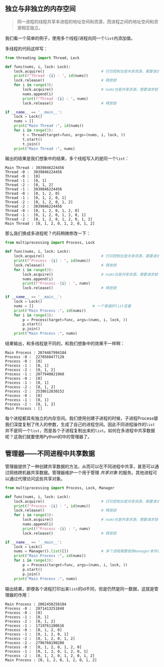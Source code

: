 ## 独立与非独立的内存空间

> 同一进程的线程共享本进程的地址空间和资源，而进程之间的地址空间和资源相互独立。 

我们看一个简单的例子，使用多个线程/进程向同一个`list`内添加值。

多线程的代码这样写：

```python
from threading import Thread, Lock

def func(nums, i, lock: Lock):
    lock.acquire()                          # 打印控制台是共享资源，需要请求锁
    print(f"Thread -{i} : ", id(nums))
    lock.release()                          # 释放锁
    for i in range(3):
        lock.acquire()                      # nums也是共享资源，需要请求锁
        nums.append(i)
        print(f"Thread -{i} : ", nums)
        lock.release()                      # 释放锁

if __name__ == '__main__':
    lock = Lock()
    nums = []
    print("Main Thread :", id(nums))
    for i in range(3):
        t = Thread(target=func, args=(nums, i, lock, ))
        t.start()
        t.join()
    print("Main Thread :", nums)
```

输出的结果是我们想象中的结果，多个线程写入的是同一个`list`：

```
Main Thread : 3039846224456
Thread -0 :  3039846224456
Thread -0 :  [0]
Thread -1 :  [0, 1]
Thread -2 :  [0, 1, 2]
Thread -1 :  3039846224456
Thread -0 :  [0, 1, 2, 0]
Thread -1 :  [0, 1, 2, 0, 1]
Thread -2 :  [0, 1, 2, 0, 1, 2]
Thread -2 :  3039846224456
Thread -0 :  [0, 1, 2, 0, 1, 2, 0]
Thread -1 :  [0, 1, 2, 0, 1, 2, 0, 1]
Thread -2 :  [0, 1, 2, 0, 1, 2, 0, 1, 2]
Main Thread : [0, 1, 2, 0, 1, 2, 0, 1, 2]
```

那么我们换成多进程呢？代码稍微修改一下：

```python
from multiprocessing import Process, Lock

def func(nums, i, lock: Lock):
    lock.acquire()                          # 打印控制台是共享资源，需要请求锁
    print(f"Process -{i} : ", id(nums))
    lock.release()                          # 释放锁
    for i in range(3):
        lock.acquire()                      # nums也是共享资源，需要请求锁
        nums.append(i)
        print(f"Process -{i} : ", nums)
        lock.release()                      # 释放锁

if __name__ == '__main__':
    lock = Lock()
    nums = []							# 一个普通的list变量
    print("Main Process :", id(nums))
    for i in range(3):
        p = Process(target=func, args=(nums, i, lock, ))
        p.start()
        p.join()
    print("Main Process :", nums)
```

结果输出，和多线程是不同的，和我们想象中的效果不一样啊：

```
Main Process : 2074467994184
Process -0 :  2278560477128
Process -0 :  [0]
Process -1 :  [0, 1]
Process -2 :  [0, 1, 2]
Process -1 :  2077940821960
Process -0 :  [0]
Process -1 :  [0, 1]
Process -2 :  [0, 1, 2]
Process -2 :  2538612830152
Process -0 :  [0]
Process -1 :  [0, 1]
Process -2 :  [0, 1, 2]
Main Process : []
```

每个进程都具有独立的内存空间。我们使用创建子进程的时候，子进程Process替我们深度复制了传入的参数，生成了自己的进程空间。因此不同进程操作的`list` 并不是同一个`list`，而是各个子进程复制出来的`list`。如何在多进程中共享数据呢？这我们就要使用Python的中的管理器了。

## 管理器——不同进程中共享数据

管理器提供了一种创建共享数据的方法，从而可以在不同进程中共享，甚至可以通过网络跨机器共享数据。管理器维护一个用于管理 *共享对象* 的服务。其他进程可以通过代理访问这些共享对象。 

```python
from multiprocessing import Process, Lock, Manager

def func(nums, i, lock: Lock):
    lock.acquire()                          # 打印控制台是共享资源，需要请求锁
    print(f"Process -{i} : ", id(nums))
    lock.release()                          # 释放锁
    for i in range(3):
        lock.acquire()                      # nums也是共享资源，需要请求锁
        nums.append(i)
        print(f"Process -{i} : ", nums)
        lock.release()                      # 释放锁

if __name__ == '__main__':
    lock = Lock()
    nums = Manager().list([])               # 多个进程需要使用manager来传递共享变量
    print("Main Process :", id(nums))
    for i in range(3):
        p = Process(target=func, args=(nums, i, lock, ))
        p.start()
        p.join()
    print("Main Process :", nums)
```

输出结果，即便各个进程打印出来`list`的id不同，但是仍然是同一数据，这就是管理器的作用：

```
Main Process : 2062458258184
Process -0 :  2071413251848
Process -0 :  [0]
Process -1 :  [0, 1]
Process -2 :  [0, 1, 2]
Process -1 :  1719761100616
Process -0 :  [0, 1, 2, 0]
Process -1 :  [0, 1, 2, 0, 1]
Process -2 :  [0, 1, 2, 0, 1, 2]
Process -2 :  2796768190280
Process -0 :  [0, 1, 2, 0, 1, 2, 0]
Process -1 :  [0, 1, 2, 0, 1, 2, 0, 1]
Process -2 :  [0, 1, 2, 0, 1, 2, 0, 1, 2]
Main Process : [0, 1, 2, 0, 1, 2, 0, 1, 2]
```

